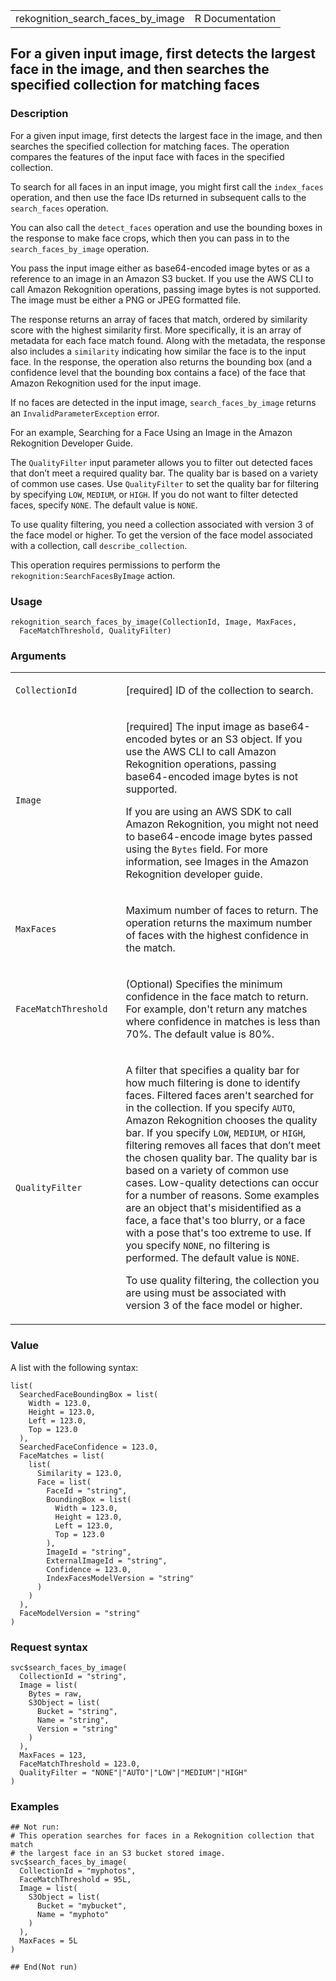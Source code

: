 <table style="width: 100%;">
<tbody>
<tr class="odd">
<td>rekognition_search_faces_by_image</td>
<td style="text-align: right;">R Documentation</td>
</tr>
</tbody>
</table>

## For a given input image, first detects the largest face in the image, and then searches the specified collection for matching faces

### Description

For a given input image, first detects the largest face in the image,
and then searches the specified collection for matching faces. The
operation compares the features of the input face with faces in the
specified collection.

To search for all faces in an input image, you might first call the
`index_faces` operation, and then use the face IDs returned in
subsequent calls to the `search_faces` operation.

You can also call the `detect_faces` operation and use the bounding
boxes in the response to make face crops, which then you can pass in to
the `search_faces_by_image` operation.

You pass the input image either as base64-encoded image bytes or as a
reference to an image in an Amazon S3 bucket. If you use the AWS CLI to
call Amazon Rekognition operations, passing image bytes is not
supported. The image must be either a PNG or JPEG formatted file.

The response returns an array of faces that match, ordered by similarity
score with the highest similarity first. More specifically, it is an
array of metadata for each face match found. Along with the metadata,
the response also includes a `similarity` indicating how similar the
face is to the input face. In the response, the operation also returns
the bounding box (and a confidence level that the bounding box contains
a face) of the face that Amazon Rekognition used for the input image.

If no faces are detected in the input image, `search_faces_by_image`
returns an `InvalidParameterException` error.

For an example, Searching for a Face Using an Image in the Amazon
Rekognition Developer Guide.

The `QualityFilter` input parameter allows you to filter out detected
faces that don’t meet a required quality bar. The quality bar is based
on a variety of common use cases. Use `QualityFilter` to set the quality
bar for filtering by specifying `LOW`, `MEDIUM`, or `HIGH`. If you do
not want to filter detected faces, specify `NONE`. The default value is
`NONE`.

To use quality filtering, you need a collection associated with version
3 of the face model or higher. To get the version of the face model
associated with a collection, call `describe_collection`.

This operation requires permissions to perform the
`rekognition:SearchFacesByImage` action.

### Usage

    rekognition_search_faces_by_image(CollectionId, Image, MaxFaces,
      FaceMatchThreshold, QualityFilter)

### Arguments

<table>
<colgroup>
<col style="width: 35%" />
<col style="width: 65%" />
</colgroup>
<tbody>
<tr class="odd">
<td><code
id="rekognition_search_faces_by_image_:_CollectionId">CollectionId</code></td>
<td><p>[required] ID of the collection to search.</p></td>
</tr>
<tr class="even">
<td><code
id="rekognition_search_faces_by_image_:_Image">Image</code></td>
<td><p>[required] The input image as base64-encoded bytes or an S3
object. If you use the AWS CLI to call Amazon Rekognition operations,
passing base64-encoded image bytes is not supported.</p>
<p>If you are using an AWS SDK to call Amazon Rekognition, you might not
need to base64-encode image bytes passed using the <code>Bytes</code>
field. For more information, see Images in the Amazon Rekognition
developer guide.</p></td>
</tr>
<tr class="odd">
<td><code
id="rekognition_search_faces_by_image_:_MaxFaces">MaxFaces</code></td>
<td><p>Maximum number of faces to return. The operation returns the
maximum number of faces with the highest confidence in the
match.</p></td>
</tr>
<tr class="even">
<td><code
id="rekognition_search_faces_by_image_:_FaceMatchThreshold">FaceMatchThreshold</code></td>
<td><p>(Optional) Specifies the minimum confidence in the face match to
return. For example, don't return any matches where confidence in
matches is less than 70%. The default value is 80%.</p></td>
</tr>
<tr class="odd">
<td><code
id="rekognition_search_faces_by_image_:_QualityFilter">QualityFilter</code></td>
<td><p>A filter that specifies a quality bar for how much filtering is
done to identify faces. Filtered faces aren't searched for in the
collection. If you specify <code>AUTO</code>, Amazon Rekognition chooses
the quality bar. If you specify <code>LOW</code>, <code>MEDIUM</code>,
or <code>HIGH</code>, filtering removes all faces that don’t meet the
chosen quality bar. The quality bar is based on a variety of common use
cases. Low-quality detections can occur for a number of reasons. Some
examples are an object that's misidentified as a face, a face that's too
blurry, or a face with a pose that's too extreme to use. If you specify
<code>NONE</code>, no filtering is performed. The default value is
<code>NONE</code>.</p>
<p>To use quality filtering, the collection you are using must be
associated with version 3 of the face model or higher.</p></td>
</tr>
</tbody>
</table>

### Value

A list with the following syntax:

    list(
      SearchedFaceBoundingBox = list(
        Width = 123.0,
        Height = 123.0,
        Left = 123.0,
        Top = 123.0
      ),
      SearchedFaceConfidence = 123.0,
      FaceMatches = list(
        list(
          Similarity = 123.0,
          Face = list(
            FaceId = "string",
            BoundingBox = list(
              Width = 123.0,
              Height = 123.0,
              Left = 123.0,
              Top = 123.0
            ),
            ImageId = "string",
            ExternalImageId = "string",
            Confidence = 123.0,
            IndexFacesModelVersion = "string"
          )
        )
      ),
      FaceModelVersion = "string"
    )

### Request syntax

    svc$search_faces_by_image(
      CollectionId = "string",
      Image = list(
        Bytes = raw,
        S3Object = list(
          Bucket = "string",
          Name = "string",
          Version = "string"
        )
      ),
      MaxFaces = 123,
      FaceMatchThreshold = 123.0,
      QualityFilter = "NONE"|"AUTO"|"LOW"|"MEDIUM"|"HIGH"
    )

### Examples

    ## Not run: 
    # This operation searches for faces in a Rekognition collection that match
    # the largest face in an S3 bucket stored image.
    svc$search_faces_by_image(
      CollectionId = "myphotos",
      FaceMatchThreshold = 95L,
      Image = list(
        S3Object = list(
          Bucket = "mybucket",
          Name = "myphoto"
        )
      ),
      MaxFaces = 5L
    )

    ## End(Not run)
